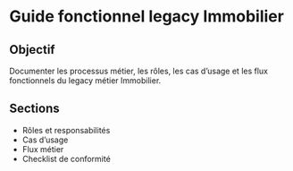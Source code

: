 # Guide fonctionnel legacy Immobilier

## Objectif
Documenter les processus métier, les rôles, les cas d’usage et les flux fonctionnels du legacy métier Immobilier.

## Sections
- Rôles et responsabilités
- Cas d’usage
- Flux métier
- Checklist de conformité
